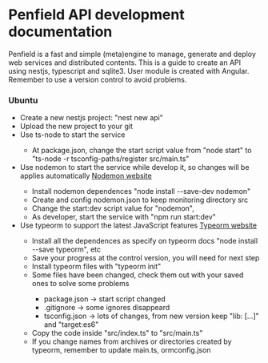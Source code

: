 <h1>Penfield API development documentation</h1>

<p>Penfield is a fast and simple (meta)engine to manage, generate and deploy web services and distributed contents. This is a guide to create an API using nestjs, typescript and sqlite3. User module is created with Angular. Remember to use a version control to avoid problems.</p>

<h3>Ubuntu</h3>
<ul>
	<li>Create a new nestjs project: "nest new api"</li>
	<li>Upload the new project to your git</li>
	<li>Use ts-node to start the service</li>
		<ul>
			<li>At package.json, change the start script value from "node start" to "ts-node -r tsconfig-paths/register src/main.ts"</li>
		</ul>
	<li>Use nodemon to start the service while develop it, so changes will be applies automatically 
		<a href="https://www.npmjs.com/package/nodemon" title="Nodemon website">Nodemon website</a></li>
		<ul>
			<li>Install nodemon dependences "node install --save-dev nodemon"</li>
			<li>Create and config nodemon.json to keep monitoring directory src</li>
			<li>Change the start:dev script value for "nodemon",</li>
			<li>As developer, start the service with "npm run start:dev"</li>
</ul>
	<li>Use typeorm to support the latest JavaScript features 
		<a href="https://typeorm.io/#/" title="Typeorm website">Typeorm website</a></li>
		<ul>
			<li>Install all the dependences as specify on typeorm docs "node install --save typeorm", etc</li>
			<li>Save your progress at the control version, you will need for next step</li>
			<li>Install typeorm files with "typeorm init"</li>
			<li>Some files have been changed, check them out with your saved ones to solve some problems</li>
				<ul>
					<li>package.json -> start script changed</li>
					<li>.gitignore -> some ignores disappeard</li>
					<li>tsconfig.json -> lots of changes, from new version keep "lib: [...]" and "target:es6"</li>
				</ul>
			<li>Copy the code inside "src/index.ts" to "src/main.ts"</li>
			<li>If you change names from archives or directories created by typeorm, remember to update main.ts, ormconfig.json</li>
		</ul>
</ul>
